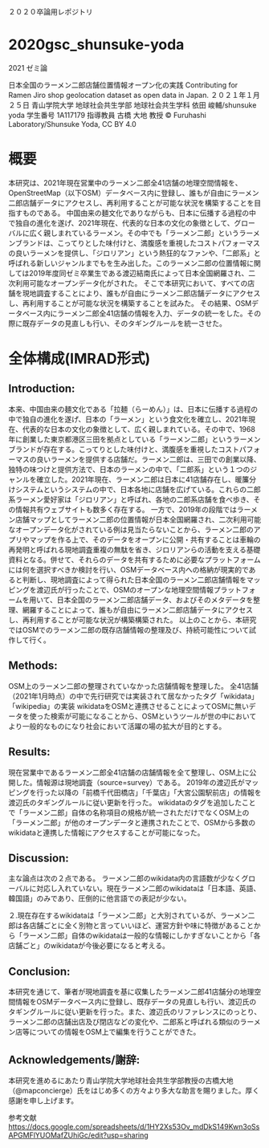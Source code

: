 ２０２０卒論用レポジトリ

# 2020gsc_shunsuke-yoda

2021 ゼミ論

日本全国のラーメン二郎店舗位置情報オープン化の実践
Contributing for Ramen Jiro shop geolocation dataset as open data in Japan.
２０２１年１月２５日
青山学院大学 地球社会共生学部 地球社会共生学科
依田 峻輔/shunsuke yoda
学生番号 1A117179
指導教員 古橋 大地 教授
© Furuhashi Laboratory/Shunsuke Yoda, CC BY 4.0

# 概要

本研究は、2021年現在営業中のラーメン二郎全41店舗の地理空間情報を、OpenStreetMap（以下OSM）データベース内に登録し、誰もが自由にラーメン二郎店舗データにアクセスし、再利用することが可能な状況を構築することを目指すものである。
中国由来の麺文化でありながらも、日本に伝播する過程の中で独自の進化を遂げ、2021年現在、代表的な日本の文化の象徴として、グローバルに広く親しまれているラーメン。その中でも「ラーメン二郎」というラーメンブランドは、こってりとした味付けと、満腹感を重視したコストパフォーマスの良いラーメンを提供し、「ジロリアン」という熱狂的なファンや、「二郎系」と呼ばれる新しいジャンルまでもを生み出した。このラーメン二郎の位置情報に関しては2019年度同ゼミ卒業生である渡辺結南氏によって日本全国網羅され、二次利用可能なオープンデータ化がされた。
そこで本研究において、すべての店舗を現地調査することにより、誰もが自由にラーメン二郎店舗データにアクセスし、再利用することが可能な状況を構築することを試みた。
その結果、OSMデータベース内にラーメン二郎全41店舗の情報を入力、データの統一をした。その際に既存データの見直しも行い、そのタギングルールを統一させた。
# 全体構成(IMRAD形式)
## Introduction:
本来、中国由来の麺文化である「拉麺（らーめん）」は、日本に伝播する過程の中で独自の進化を遂げ、日本の「ラーメン」という食文化を確立し、2021年現在、代表的な日本の文化の象徴として、広く親しまれている。その中で、1968年に創業した東京都港区三田を拠点としている「ラーメン二郎」というラーメンブランドが存在する。こってりとした味付けと、満腹感を重視したコストパフォーマスの良いラーメンを提供する店舗だ。ラーメン二郎は、三田での創業以降、独特の味つけと提供方法で、日本のラーメンの中で、「二郎系」という１つのジャンルを確立した。2021年現在、ラーメン二郎は日本に41店舗存在し、暖簾分けシステムというシステムの中で、日本各地に店舗を広げている。これらの二郎系ラーメン愛好家は「ジロリアン」と呼ばれ、各地の二郎系店舗を食べ歩き、その情報共有ウェブサイトも数多く存在する。
一方で、2019年の段階ではラーメン店舗マップとしてラーメン二郎の位置情報が日本全国網羅され、二次利用可能なオープンデータ化がされている例は見当たらないことから、ラーメン二郎のアプリやマップを作る上で、そのデータをオープンに公開・共有することは車輪の再発明と呼ばれる現地調査重複の無駄を省き、ジロリアンらの活動を支える基礎資料となる。併せて、それらのデータを共有するために必要なプラットフォームには何を選択すべきか検討を行い、OSMデータベース内への格納が現実的であると判断し、現地調査によって得られた日本全国のラーメン二郎店舗情報をマッピングを渡辺氏が行ったことで、OSMのオープンな地理空間情報プラットフォームを用いて、日本全国のラーメン二郎店舗データ、およびそのメタデータを整理、網羅することによって、誰もが自由にラーメン二郎店舗データにアクセスし、再利用することが可能な状況が構築構築された。
以上のことから、本研究ではOSMでのラーメン二郎の既存店舗情報の整理及び、持続可能性について試作して行く。
## Methods:
OSM上のラーメン二郎の整理されていなかった店舗情報を整理した。
全41店舗（2021年1月時点）の中で先行研究では実装されて居なかったタグ「wikidata」「wikipedia」の実装
wikidataをOSMと連携させることによってOSMに無いデータを使った検索が可能になることから、OSMというツールが世の中においてより一般的なものになり社会において活躍の場の拡大が目的とする。
## Results:
現在営業中であるラーメン二郎全41店舗の店舗情報を全て整理し、OSM上に公開した。情報源は現地調査（source=survey）である。
2019年の渡辺氏がマッピングを行った以降の「前橋千代田橋店」「千葉店」「大宮公園駅前店」の情報を渡辺氏のタギングルールに従い更新を行った。
wikidataのタグを追加したことで「ラーメン二郎」自体の名称項目の規格が統一されただけでなくOSM上の「ラーメン二郎」が他のオープンデータと連携されたことで、OSMから多数のwikidataと連携した情報にアクセスすることが可能になった。
## Discussion:
主な論点は次の２点である。
ラーメン二郎のwikidata内の言語数が少なくグローバルに対応し入れていない。現在ラーメン二郎のwikidataは「日本語、英語、韓国語」のみであり、圧倒的に他言語での表記が少ない。

２.現在存在するwikidataは「ラーメン二郎」と大別されているが、ラーメン二郎は各店舗ごとに全く別物と言っていいほど、運営方針や味に特徴があることから「ラーメン二郎」自体のwikidataは一般的な情報にしかすぎないことから「各店舗ごと」のwikidataが今後必要になると考える。

## Conclusion:
本研究を通じて、筆者が現地調査を基に収集したラーメン二郎41店舗分の地理空間情報をOSMデータベース内に登録し、既存データの見直しも行い、渡辺氏のタギングルールに従い更新を行った。また、渡辺氏のリファレンスにのっとり、ラーメン二郎の店舗出店及び閉店などの変化や、二郎系と呼ばれる類似のラーメン店等についての情報をOSM上で編集を行うことができた。
## Acknowledgements/謝辞:
本研究を進めるにあたり青山学院大学地球社会共生学部教授の古橋大地（@mapconcierge）氏をはじめ多くの方々より多大な助言を賜りました。厚く感謝を申し上げます。



参考文献
https://docs.google.com/spreadsheets/d/1HY2Xs53Ov_mdDkS149Kwn3oSsAPGMFlYUOMafZUhiGc/edit?usp=sharing
